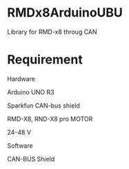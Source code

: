# RMDx8ArduinoUBU
Library for RMD-x8 throug CAN

# Requirement
Hardware

Arduino UNO R3

Sparkfun CAN-bus shield

RMD-X8, RND-X8 pro MOTOR

24-48 V

Software

CAN-BUS Shield
